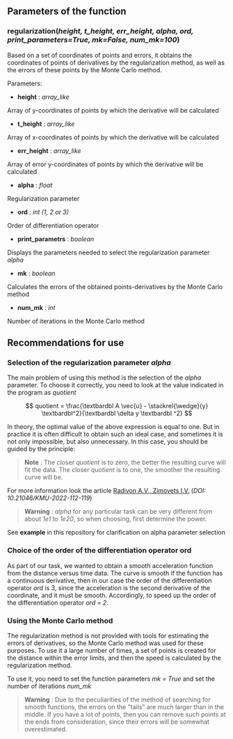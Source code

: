 
## Parameters of the function

### regularization(*height, t_height, err_height, alpha, ord, print_parameters=True, mk=False, num_mk=100*)


Based on a set of coordinates of points and errors, it obtains the coordinates of points of derivatives by the regularization method, as well as the errors of these points by the Monte Carlo method.

Parameters:

+ **height** : *array_like*

Array of y-coordinates of points by which the derivative will be calculated

+ **t_height** : *array_like*

Array of x-coordinates of points by which the derivative will be calculated

+ **err_height** : *array_like*

Array of error y-coordinates of points by which the derivative will be calculated

+ **alpha** : *float*

Regularization parameter

+ **ord** : *int (1, 2 or 3)*

Order of differentiation operator

+ **print_parametrs** : *boolean*

Displays the parameters needed to select the regularization parameter *alpha*

+ **mk** : *boolean*

Calculates the errors of the obtained points-derivatives by the Monte Carlo method

+ **num_mk** : *int*

Number of iterations in the Monte Carlo method

## Recommendations for use

### Selection of the regularization parameter *alpha*

The main problem of using this method is the selection of the *alpha* parameter.
To choose it correctly, you need to look at the value indicated in the program as *quotient*

$$ 
quotient = \frac{\textbardbl A \vec{u} - \stackrel{\wedge}{y} \textbardbl^2}{\textbardbl \delta y \textbardbl ^2}
$$

In theory, the optimal value of the above expression is equal to one. But in practice it is often difficult to obtain such an ideal case, and sometimes it is not only impossible, but also unnecessary. In this case, you should be guided by the principle:

> **Note** :
The closer *quotient* is to zero, the better the resulting curve will fit the data. The closer *quotient* is to one, the smoother the resulting curve will be.

For more information look the article [Radivon A.V., Zimovets I.V.](https://kmu.cosmos.ru/docs/2022/KMU-2022-Proceedings-v4.pdf) (*DOI: 10.21046/KMU-2022-112-119*)

> **Warning** :
> *alpha* for any particular task can be very different from about *1e1* to *1e20*, so when choosing, first determine the power.

See **example** in this repository for clarification on alpha parameter selection

### Choice of the order of the differentiation operator ord

As part of our task, we wanted to obtain a smooth acceleration function from the distance versus time data. The curve is smooth if the function has a continuous derivative, then in our case the order of the differentiation operator *ord* is 3, since the acceleration is the second derivative of the coordinate, and it must be smooth. Accordingly, to speed up the order of the differentiation operator *ord = 2*.


### Using the Monte Carlo method

The regularization method is not provided with tools for estimating the errors of derivatives, so the Monte Carlo method was used for these purposes. To use it a large number of times, a set of points is created for the distance within the error limits, and then the speed is calculated by the regularization method.

To use it, you need to set the function parameters *mk = True* and set the number of iterations *num_mk*

> **Warning** :
> Due to the peculiarities of the method of searching for smooth functions, the errors on the "tails" are much larger than in the middle. If you have a lot of points, then you can remove such points at the ends from consideration, since their errors will be somewhat overestimated.

